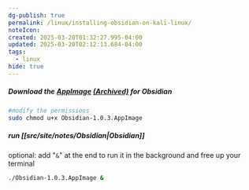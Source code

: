```yaml
---
dg-publish: true
permalink: /linux/installing-obsidian-on-kali-linux/
noteIcon: 
created: 2025-03-20T01:32:27.995-04:00
updated: 2025-03-20T02:12:13.684-04:00
tags:
  - linux
hide: true
---
```


##### Download the [AppImage](https://github.com/obsidianmd/obsidian-releases/releases/download/v1.0.3/Obsidian-1.0.3.AppImage) [(Archived)](https://web.archive.org/web/20250314/https://github.com/obsidianmd/obsidian-releases/releases/download/v1.0.3/Obsidian-1.0.3.AppImage)  for Obsidian


```bash
#modify the permissions
sudo chmod u+x Obsidian-1.0.3.AppImage
```

##### run [[src/site/notes/Obsidian\|Obsidian]]
optional: add "`&`" at the end to run it in the background and free up your terminal
```bash
./Obsidian-1.0.3.AppImage &
```
